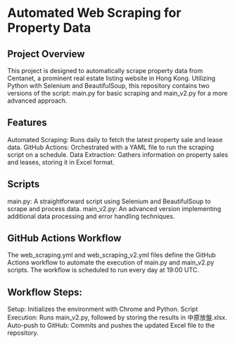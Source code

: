 # Automated Web Scraping for Property Data


## Project Overview
This project is designed to automatically scrape property data from Centanet, a prominent real estate listing website in Hong Kong. Utilizing Python with Selenium and BeautifulSoup, this repository contains two versions of the script: main.py for basic scraping and main_v2.py for a more advanced approach.

## Features
Automated Scraping: Runs daily to fetch the latest property sale and lease data.
GitHub Actions: Orchestrated with a YAML file to run the scraping script on a schedule.
Data Extraction: Gathers information on property sales and leases, storing it in Excel format.

## Scripts
main.py: A straightforward script using Selenium and BeautifulSoup to scrape and process data.
main_v2.py: An advanced version implementing additional data processing and error handling techniques.

## GitHub Actions Workflow
The web_scraping.yml and web_scraping_v2.yml files define the GitHub Actions workflow to automate the execution of main.py and main_v2.py scripts. The workflow is scheduled to run every day at 19:00 UTC.

## Workflow Steps:
Setup: Initializes the environment with Chrome and Python.
Script Execution: Runs main_v2.py, followed by storing the results in 中原放盤.xlsx.
Auto-push to GitHub: Commits and pushes the updated Excel file to the repository.
